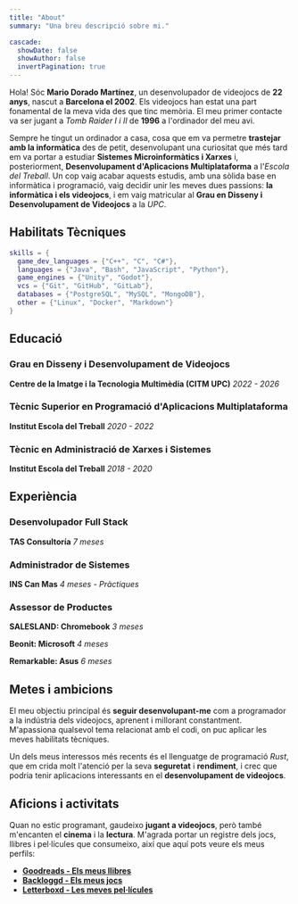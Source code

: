 ```yaml
---
title: "About"
summary: "Una breu descripció sobre mi."

cascade:
  showDate: false
  showAuthor: false
  invertPagination: true
---
```


Hola! Sóc **Mario Dorado Martínez**, un desenvolupador de videojocs de **22 anys**, nascut a **Barcelona el 2002**. Els videojocs han estat una part fonamental de la meva vida des que tinc memòria. El meu primer contacte va ser jugant a *Tomb Raider I i II* de **1996** a l'ordinador del meu avi.

Sempre he tingut un ordinador a casa, cosa que em va permetre **trastejar amb la informàtica** des de petit, desenvolupant una curiositat que més tard em va portar a estudiar **Sistemes Microinformàtics i Xarxes** i, posteriorment, **Desenvolupament d'Aplicacions Multiplataforma** a l'*Escola del Treball*. Un cop vaig acabar aquests estudis, amb una sòlida base en informàtica i programació, vaig decidir unir les meves dues passions: **la informàtica i els videojocs**, i em vaig matricular al **Grau en Disseny i Desenvolupament de Videojocs** a la *UPC*.

## Habilitats Tècniques

```lua
skills = {
  game_dev_languages = {"C++", "C", "C#"},
  languages = {"Java", "Bash", "JavaScript", "Python"},
  game_engines = {"Unity", "Godot"},
  vcs = {"Git", "GitHub", "GitLab"},
  databases = {"PostgreSQL", "MySQL", "MongoDB"},
  other = {"Linux", "Docker", "Markdown"}
}
```

## Educació

### Grau en Disseny i Desenvolupament de Videojocs
**Centre de la Imatge i la Tecnologia Multimèdia (CITM UPC)** *2022 - 2026*

### Tècnic Superior en Programació d'Aplicacions Multiplataforma
**Institut Escola del Treball** *2020 - 2022*

### Tècnic en Administració de Xarxes i Sistemes
**Institut Escola del Treball** *2018 - 2020*

## Experiència

### Desenvolupador Full Stack
**TAS Consultoría** *7 meses*
  
### Administrador de Sistemes
**INS Can Mas** *4 meses - Pràctiques*

### Assessor de Productes
**SALESLAND: Chromebook** *3 meses*
  
**Beonit: Microsoft** *4 meses*

**Remarkable: Asus** *6 meses*

## Metes i ambicions

El meu objectiu principal és **seguir desenvolupant-me** com a programador a la indústria dels videojocs, aprenent i millorant constantment. M'apassiona qualsevol tema relacionat amb el codi, on puc aplicar les meves habilitats tècniques.

Un dels meus interessos més recents és el llenguatge de programació *Rust*, que em crida molt l'atenció per la seva **seguretat** i **rendiment**, i crec que podria tenir aplicacions interessants en el **desenvolupament de videojocs**.

## Aficions i activitats

Quan no estic programant, gaudeixo **jugant a videojocs**, però també m'encanten el **cinema** i la **lectura**. M'agrada portar un registre dels jocs, llibres i pel·lícules que consumeixo, així que aquí pots veure els meus perfils:

- [**Goodreads - Els meus llibres**](https://www.goodreads.com/mdoradom/)
- [**Backloggd - Els meus jocs**](https://www.backloggd.com/u/mdoradom/)
- [**Letterboxd - Les meves pel·lícules**](https://letterboxd.com/mdoradom/)
